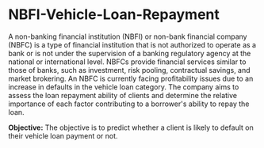 # NBFI-Vehicle-Loan-Repayment
A non-banking financial institution (NBFI) or non-bank financial company (NBFC) is a type of financial institution that is not authorized to operate as a bank or is not under the supervision of a banking regulatory agency at the national or international level. NBFCs provide financial services similar to those of banks, such as investment, risk pooling, contractual savings, and market brokering.
An NBFC is currently facing profitability issues due to an increase in defaults in the vehicle loan category. The company aims to assess the loan repayment ability of clients and determine the relative importance of each factor contributing to a borrower's ability to repay the loan.

**Objective:**
The objective is to predict whether a client is likely to default on their vehicle loan payment or not.
